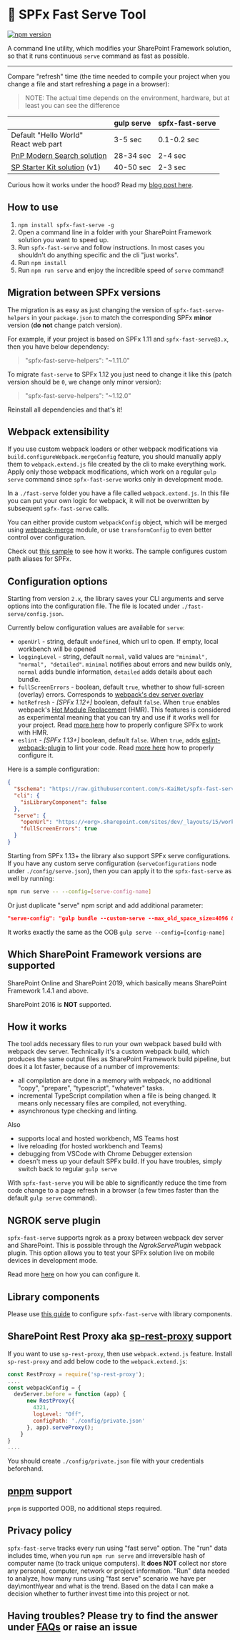 # :rocket: SPFx Fast Serve Tool  

[![npm version](https://badge.fury.io/js/spfx-fast-serve.svg)](https://badge.fury.io/js/spfx-fast-serve)

A command line utility, which modifies your SharePoint Framework solution, so that it runs continuous `serve` command as fast as possible.

---

Compare "refresh" time (the time needed to compile your project when you change a file and start refreshing a page in a browser):
> NOTE: The actual time depends on the environment, hardware, but at least you can see the difference

|                                                                                     | gulp serve | spfx-fast-serve |
| ----------------------------------------------------------------------------------- | ---------- | --------------- |
| Default "Hello World" <br> React web part                                           | 3-5 sec    | 0.1-0.2 sec     |
| [PnP Modern Search solution](https://github.com/microsoft-search/pnp-modern-search) | 28-34 sec  | 2-4 sec         |
| [SP Starter Kit solution](https://github.com/SharePoint/sp-starter-kit) (v1)        | 40-50 sec  | 2-3 sec         |

Curious how it works under the hood? Read my [blog post here](https://spblog.net/post/2020/03/24/spfx-overclockers-or-how-significantly-speed-up-the-gulp-serve-command).

## How to use

1. `npm install spfx-fast-serve -g`
2. Open a command line in a folder with your SharePoint Framework solution you want to speed up.
3. Run `spfx-fast-serve` and follow instructions. In most cases you shouldn't do anything specific and the cli "just works".
4. Run `npm install`
5. Run `npm run serve` and enjoy the incredible speed of `serve` command!

## Migration between SPFx versions

The migration is as easy as just changing the version of `spfx-fast-serve-helpers` in your `package.json` to match the corresponding SPFx **minor** version (**do not** change patch version).

For example, if your project is based on SPFx 1.11 and `spfx-fast-serve@3.x`, then you have below dependency:
 > "spfx-fast-serve-helpers": "~1.11.0"

 To migrate `fast-serve` to SPFx 1.12 you just need to change it like this (patch version should be `0`, we change only minor version):
> "spfx-fast-serve-helpers": "~1.12.0"

Reinstall all dependencies and that's it!

## Webpack extensibility

If you use custom webpack loaders or other webpack modifications via `build.configureWebpack.mergeConfig` feature, you should manually apply them to `webpack.extend.js` file created by the cli to make everything work. Apply only those webpack modifications, which work on a regular `gulp serve` command since `spfx-fast-serve` works only in development mode.  

In a `./fast-serve` folder you have a file called `webpack.extend.js`. In this file you can put your own logic for webpack, it will not be overwritten by subsequent `spfx-fast-serve` calls.

You can either provide custom `webpackConfig` object, which will be merged using [webpack-merge](https://github.com/survivejs/webpack-merge) module, or use `transformConfig` to even better control over configuration.

Check out [this sample](https://github.com/s-KaiNet/spfx-fast-serve/blob/master/samples/advanced/fast-serve/webpack.extend.js) to see how it works. The sample configures custom path aliases for SPFx.

## Configuration options

Starting from version `2.x`, the library saves your CLI arguments and serve options into the configuration file. The file is located under `./fast-serve/config.json`.

Currently below configuration values are available for `serve`:

- `openUrl` - string, default `undefined`, which url to open. If empty, local workbench will be opened
- `loggingLevel` - string, default `normal`, valid values are `"minimal", "normal", "detailed"`. `minimal` notifies about errors and new builds only, `normal` adds bundle information, `detailed` adds details about each bundle.
- `fullScreenErrors` - boolean, default `true`, whether to show full-screen (overlay) errors. Corresponds to [webpack's dev server overlay](https://webpack.js.org/configuration/dev-server/#devserveroverlay)
- `hotRefresh` - *[SPFx 1.12+]* boolean, default `false`. When `true` enables webpack's [Hot Module Replacement](https://webpack.js.org/concepts/hot-module-replacement/) (HMR). This features is considered as experimental meaning that you can try and use  if it works well for your project. Read [more here](/docs/HMR.md) how to properly configure SPFx to work with HMR.
- `eslint` - *[SPFx 1.13+]* boolean, default `false`. When `true`, adds [eslint-webpack-plugin](https://github.com/webpack-contrib/eslint-webpack-plugin) to lint your code. Read [more here](/docs/ESLint.md) how to properly configure it.

Here is a sample configuration:

```json
{
  "$schema": "https://raw.githubusercontent.com/s-KaiNet/spfx-fast-serve/master/schema/config.latest.schema.json",
  "cli": {
    "isLibraryComponent": false
  },
  "serve": {
    "openUrl": "https://<org>.sharepoint.com/sites/dev/_layouts/15/workbench.aspx",
    "fullScreenErrors": true
  }
}

```

Starting from SPFx 1.13+ the library also support SPFx serve configurations. If you have any custom serve configuration (`serveConfigurations` node under `./config/serve.json`), then you can apply it to the `spfx-fast-serve` as well by running:

```bash
npm run serve -- --config=[serve-config-name]
```

Or just duplicate "serve" npm script and add additional parameter:

```json
"serve-config": "gulp bundle --custom-serve --max_old_space_size=4096 && fast-serve --config=[serve-config-name]"
```

It works exactly the same as the OOB `gulp serve --config=[config-name]`

## Which SharePoint Framework versions are supported

SharePoint Online and SharePoint 2019, which basically means SharePoint Framework 1.4.1 and above.

SharePoint 2016 is **NOT** supported.

## How it works

The tool adds necessary files to run your own webpack based build with webpack dev server. Technically it's a custom webpack build, which produces the same output files as SharePoint Framework build pipeline, but does it a lot faster, because of a number of improvements:

- all compilation are done in a memory with webpack, no additional "copy", "prepare", "typescript", "whatever" tasks.
- incremental TypeScript compilation when a file is being changed. It means only necessary files are compiled, not everything.
- asynchronous type checking and linting.

Also

- supports local and hosted workbench, MS Teams host
- live reloading (for hosted workbench and Teams)
- debugging from VSCode with Chrome Debugger extension
- doesn't mess up your default SPFx build. If you have troubles, simply switch back to regular `gulp serve`

With `spfx-fast-serve` you will be able to significantly reduce the time from code change to a page refresh in a browser (a few times faster than the default `gulp serve` command).

## NGROK serve plugin

`spfx-fast-serve` supports ngrok as a proxy between webpack dev server and SharePoint. This is possible through the *NgrokServePlugin* webpack plugin. This option allows you to test your SPFx solution live on mobile devices in development mode.

Read more [here](/docs/NgrokServe.md) on how you can configure it.

## Library components

Please use [this guide](/docs/LibraryComponents.md) to configure `spfx-fast-serve` with library components.

## SharePoint Rest Proxy aka [sp-rest-proxy](https://github.com/koltyakov/sp-rest-proxy) support

If you want to use `sp-rest-proxy`, then use `webpack.extend.js` feature. Install `sp-rest-proxy` and add below code to the `webpack.extend.js`:

```javascript
const RestProxy = require('sp-rest-proxy');
....
const webpackConfig = {
  devServer.before = function (app) {
      new RestProxy({
        4321,
        logLevel: "Off",
        configPath: './config/private.json'
      }, app).serveProxy();
    }
}
....
```

You should create `./config/private.json` file with your credentials beforehand.

## [pnpm](https://pnpm.js.org/) support

`pnpm` is supported OOB, no additional steps required.

## Privacy policy

`spfx-fast-serve` tracks every run using "fast serve" option. The "run" data includes time, when you run `npm run serve` and irreversible hash of computer name (to track unique computers). It **does NOT** collect nor store any personal, computer, network or project information. "Run" data needed to analyze, how many runs using "fast serve" scenario we have per day\month\year and what is the trend. Based on the data I can make a decision whether to further invest time into this project or not.

## Having troubles? Please try to find the answer under [FAQs](/docs/FAQ.md) or raise an issue
